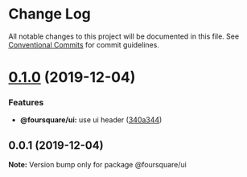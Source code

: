 # Change Log

All notable changes to this project will be documented in this file.
See [Conventional Commits](https://conventionalcommits.org) for commit guidelines.

# [0.1.0](https://github.com/PengyuanZhao/demo-lerna/compare/@foursquare/ui@0.0.1...@foursquare/ui@0.1.0) (2019-12-04)


### Features

* **@foursquare/ui:** use ui header ([340a344](https://github.com/PengyuanZhao/demo-lerna/commit/340a344))





## 0.0.1 (2019-12-04)

**Note:** Version bump only for package @foursquare/ui
